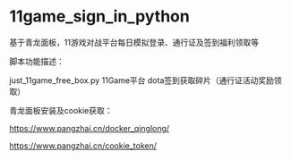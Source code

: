 # 11game_sign_in_python

基于青龙面板，11游戏对战平台每日模拟登录、通行证及签到福利领取等

脚本功能描述：

just_11game_free_box.py  11Game平台 dota签到获取碎片（通行证活动奖励领取）

青龙面板安装及cookie获取：

https://www.pangzhai.cn/docker_qinglong/

https://www.pangzhai.cn/cookie_token/
